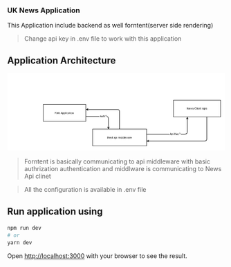 ### UK News Application

This Application include backend as well forntent(server side rendering)

> Change api key in .env file to work with this application

## Application Architecture

![Alt Text](/basic_app_architecture.png)

> Forntent is basically communicating to api middleware with basic authrization authentication and middlware is communicating to News Api clinet

> All the configuration is available in .env file

## Run application using

```bash
npm run dev
# or
yarn dev
```

Open [http://localhost:3000](http://localhost:3000) with your browser to see the result.
